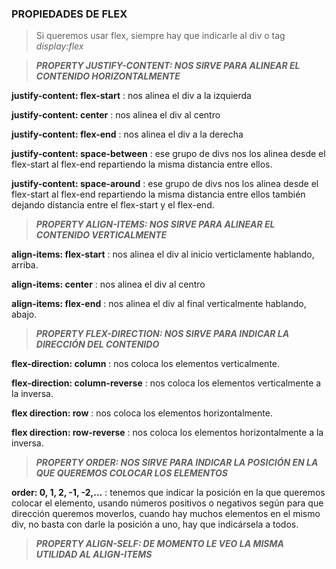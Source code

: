 ### PROPIEDADES DE FLEX
> Si queremos usar flex, siempre hay que indicarle al div o tag *display:flex*

> ***PROPERTY JUSTIFY-CONTENT: NOS SIRVE PARA ALINEAR EL CONTENIDO HORIZONTALMENTE***

**justify-content: flex-start** : nos alinea el div a la izquierda

**justify-content: center** : nos alinea el div al centro

**justify-content: flex-end** : nos alinea el div a la derecha

**justify-content: space-between** : ese grupo de divs nos los alinea desde el flex-start al flex-end repartiendo la misma distancia entre ellos.

**justify-content: space-around** : ese grupo de divs nos los alinea desde el flex-start al flex-end repartiendo la misma distancia entre ellos también dejando distancia entre el flex-start y el flex-end.

>***PROPERTY ALIGN-ITEMS: NOS SIRVE PARA ALINEAR EL CONTENIDO VERTICALMENTE***

**align-items: flex-start** : nos alinea el div al inicio verticlamente hablando, arriba.

**align-items: center** : nos alinea el div al centro

**align-items: flex-end** : nos alinea el div al final verticalmente hablando, abajo.

>***PROPERTY FLEX-DIRECTION: NOS SIRVE PARA INDICAR LA DIRECCIÓN DEL CONTENIDO***

**flex-direction: column** : nos coloca los elementos verticalmente.

**flex-direction: column-reverse** : nos coloca los elementos verticalmente a la inversa.

**flex direction: row** : nos coloca los elementos horizontalmente.

**flex direction: row-reverse** : nos coloca los elementos horizontalmente a la inversa.

>***PROPERTY ORDER: NOS SIRVE PARA INDICAR LA POSICIÓN EN LA QUE QUEREMOS COLOCAR LOS ELEMENTOS***

**order: 0, 1, 2, -1, -2,...** : tenemos que indicar la posición en la que queremos colocar el elemento, usando números positivos o negativos según para que dirección queremos moverlos, cuando hay muchos elementos en el mismo div, no basta con darle la posición a uno, hay que indicársela a todos.

>***PROPERTY ALIGN-SELF: DE MOMENTO LE VEO LA MISMA UTILIDAD AL ALIGN-ITEMS***